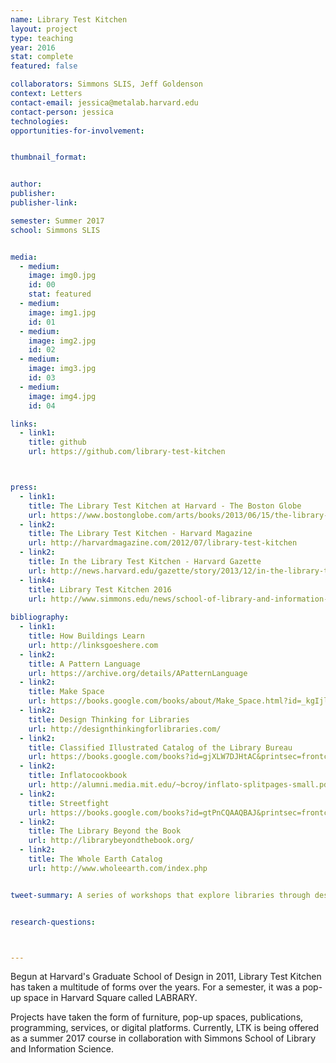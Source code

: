 ```yaml
---
name: Library Test Kitchen
layout: project
type: teaching
year: 2016
stat: complete
featured: false

collaborators: Simmons SLIS, Jeff Goldenson
context: Letters
contact-email: jessica@metalab.harvard.edu
contact-person: jessica
technologies:
opportunities-for-involvement:


thumbnail_format: 


author:
publisher:
publisher-link:

semester: Summer 2017
school: Simmons SLIS


media:
  - medium:
    image: img0.jpg
    id: 00
    stat: featured
  - medium:
    image: img1.jpg
    id: 01
  - medium:
    image: img2.jpg
    id: 02
  - medium:
    image: img3.jpg
    id: 03
  - medium:
    image: img4.jpg
    id: 04

links:
  - link1: 
    title: github
    url: https://github.com/library-test-kitchen



press:
  - link1: 
    title: The Library Test Kitchen at Harvard - The Boston Globe
    url: https://www.bostonglobe.com/arts/books/2013/06/15/the-library-test-kitchen-harvard-university/G4LsBrZUuYYJTOXEsT2QHJ/story.html
  - link2: 
    title: The Library Test Kitchen - Harvard Magazine
    url: http://harvardmagazine.com/2012/07/library-test-kitchen
  - link2: 
    title: In the Library Test Kitchen - Harvard Gazette
    url: http://news.harvard.edu/gazette/story/2013/12/in-the-library-test-kitchen/
  - link4: 
    title: Library Test Kitchen 2016
    url: http://www.simmons.edu/news/school-of-library-and-information-science/2016/august/library-test-kitchen-2016
    
bibliography:
  - link1: 
    title: How Buildings Learn
    url: http://linksgoeshere.com
  - link2: 
    title: A Pattern Language
    url: https://archive.org/details/APatternLanguage
  - link2: 
    title: Make Space
    url: https://books.google.com/books/about/Make_Space.html?id=_kgIjl9LkScC
  - link2: 
    title: Design Thinking for Libraries
    url: http://designthinkingforlibraries.com/
  - link2: 
    title: Classified Illustrated Catalog of the Library Bureau
    url: https://books.google.com/books?id=gjXLW7DJHtAC&printsec=frontcover&source=gbs_ge_summary_r&cad=0#v=onepage&q&f=false
  - link2: 
    title: Inflatocookbook
    url: http://alumni.media.mit.edu/~bcroy/inflato-splitpages-small.pdf
  - link2: 
    title: Streetfight
    url: https://books.google.com/books?id=gtPnCQAAQBAJ&printsec=frontcover&source=gbs_ge_summary_r&cad=0#v=onepage&q&f=false
  - link2: 
    title: The Library Beyond the Book
    url: http://librarybeyondthebook.org/
  - link2: 
    title: The Whole Earth Catalog
    url: http://www.wholeearth.com/index.php


tweet-summary: A series of workshops that explore libraries through design and making


research-questions:



---
```


Begun at Harvard's Graduate School of Design in 2011, Library Test Kitchen has taken a multitude of forms over the years. For a semester, it was a pop-up space in Harvard Square called LABRARY.  

Projects have taken the form of furniture, pop-up spaces, publications, programming, services, or digital platforms. Currently, LTK is being offered as a summer 2017 course in collaboration with Simmons School of Library and Information Science.
